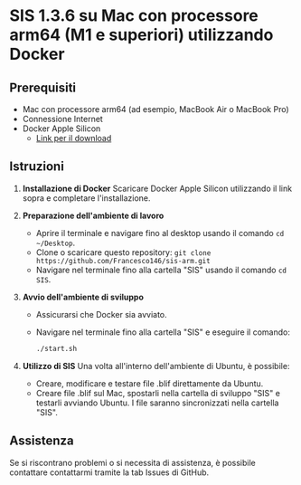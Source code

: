
# SIS 1.3.6 su Mac con processore arm64 (M1 e superiori) utilizzando Docker

## Prerequisiti

- Mac con processore arm64 (ad esempio, MacBook Air o MacBook Pro)
- Connessione Internet
- Docker Apple Silicon
  - [Link per il download](https://desktop.docker.com/mac/main/arm64/Docker.dmg)

## Istruzioni

1. **Installazione di Docker**
   Scaricare Docker Apple Silicon utilizzando il link sopra e completare l'installazione.

2. **Preparazione dell'ambiente di lavoro**
   - Aprire il terminale e navigare fino al desktop usando il comando `cd ~/Desktop`.
   - Clone o scaricare questo repository: `git clone https://github.com/Francesco146/sis-arm.git`
   - Navigare nel terminale fino alla cartella "SIS" usando il comando `cd SIS`.

3. **Avvio dell'ambiente di sviluppo**
   - Assicurarsi che Docker sia avviato.
   - Navigare nel terminale fino alla cartella "SIS" e eseguire il comando:

     ```bash
     ./start.sh
     ```

4. **Utilizzo di SIS**
   Una volta all'interno dell'ambiente di Ubuntu, è possibile:
   - Creare, modificare e testare file .blif direttamente da Ubuntu.
   - Creare file .blif sul Mac, spostarli nella cartella di sviluppo "SIS" e testarli avviando Ubuntu. I file saranno sincronizzati nella cartella "SIS".

## Assistenza

Se si riscontrano problemi o si necessita di assistenza, è possibile contattare contattarmi tramite la tab Issues di GitHub.
